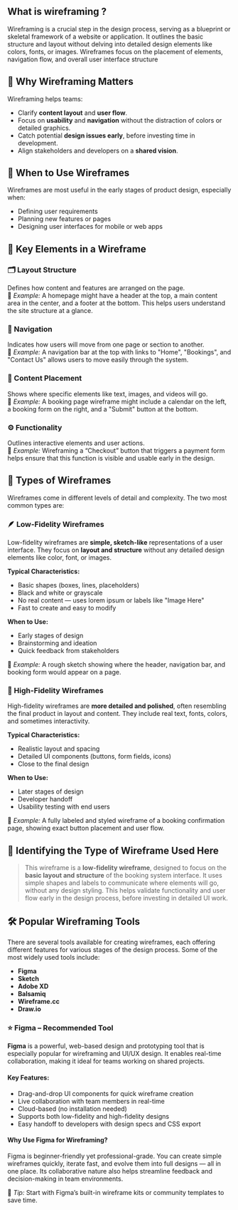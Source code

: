 ## What is wireframing ? ## 
Wireframing is a crucial step in the design process, serving as a blueprint or skeletal framework of a website or application. It outlines the basic structure and layout without delving into detailed design elements like colors, fonts, or images. Wireframes focus on the placement of elements, navigation flow, and overall user interface structure
## 🎯 Why Wireframing Matters

Wireframing helps teams:

- Clarify **content layout** and **user flow**.
- Focus on **usability** and **navigation** without the distraction of colors or detailed graphics.
- Catch potential **design issues early**, before investing time in development.
- Align stakeholders and developers on a **shared vision**.

## 🔧 When to Use Wireframes

Wireframes are most useful in the early stages of product design, especially when:
- Defining user requirements
- Planning new features or pages
- Designing user interfaces for mobile or web apps

## 🧩 Key Elements in a Wireframe

### 🗂️ Layout Structure
Defines how content and features are arranged on the page.  
📌 *Example:* A homepage might have a header at the top, a main content area in the center, and a footer at the bottom. This helps users understand the site structure at a glance.

### 🧭 Navigation
Indicates how users will move from one page or section to another.  
📌 *Example:* A navigation bar at the top with links to "Home", "Bookings", and "Contact Us" allows users to move easily through the system.

### 📄 Content Placement
Shows where specific elements like text, images, and videos will go.  
📌 *Example:* A booking page wireframe might include a calendar on the left, a booking form on the right, and a "Submit" button at the bottom.

### ⚙️ Functionality
Outlines interactive elements and user actions.  
📌 *Example:* Wireframing a “Checkout” button that triggers a payment form helps ensure that this function is visible and usable early in the design.

## 🧾 Types of Wireframes

Wireframes come in different levels of detail and complexity. The two most common types are:

### 🪶 Low-Fidelity Wireframes
Low-fidelity wireframes are **simple, sketch-like** representations of a user interface. They focus on **layout and structure** without any detailed design elements like color, font, or images.

**Typical Characteristics:**
- Basic shapes (boxes, lines, placeholders)
- Black and white or grayscale
- No real content — uses lorem ipsum or labels like "Image Here"
- Fast to create and easy to modify

**When to Use:**
- Early stages of design
- Brainstorming and ideation
- Quick feedback from stakeholders

📌 *Example:* A rough sketch showing where the header, navigation bar, and booking form would appear on a page.

### 🎨 High-Fidelity Wireframes
High-fidelity wireframes are **more detailed and polished**, often resembling the final product in layout and content. They include real text, fonts, colors, and sometimes interactivity.

**Typical Characteristics:**
- Realistic layout and spacing
- Detailed UI components (buttons, form fields, icons)
- Close to the final design

**When to Use:**
- Later stages of design
- Developer handoff
- Usability testing with end users

📌 *Example:* A fully labeled and styled wireframe of a booking confirmation page, showing exact button placement and user flow.

## 🧾 Identifying the Type of Wireframe Used Here

> This wireframe is a **low-fidelity wireframe**, designed to focus on the **basic layout and structure** of the booking system interface. It uses simple shapes and labels to communicate where elements will go, without any design styling. This helps validate functionality and user flow early in the design process, before investing in detailed UI work.

 ## 🛠️ Popular Wireframing Tools

There are several tools available for creating wireframes, each offering different features for various stages of the design process. Some of the most widely used tools include:

- **Figma**
- **Sketch**
- **Adobe XD**
- **Balsamiq**
- **Wireframe.cc**
- **Draw.io**

### ⭐ Figma – Recommended Tool

**Figma** is a powerful, web-based design and prototyping tool that is especially popular for wireframing and UI/UX design. It enables real-time collaboration, making it ideal for teams working on shared projects.

#### Key Features:
- Drag-and-drop UI components for quick wireframe creation
- Live collaboration with team members in real-time
- Cloud-based (no installation needed)
- Supports both low-fidelity and high-fidelity designs
- Easy handoff to developers with design specs and CSS export

#### Why Use Figma for Wireframing?
Figma is beginner-friendly yet professional-grade. You can create simple wireframes quickly, iterate fast, and evolve them into full designs — all in one place. Its collaborative nature also helps streamline feedback and decision-making in team environments.

📌 *Tip:* Start with Figma’s built-in wireframe kits or community templates to save time.



